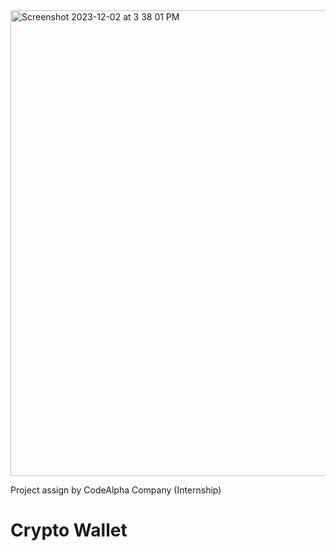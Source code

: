<img width="745" alt="Screenshot 2023-12-02 at 3 38 01 PM" src="https://github.com/underwoodbrady/flutter-ble-snowcounter/assets/79377722/17a20de6-835d-49b2-ba50-ede2e4d12c61">
<p>Project assign by CodeAlpha Company (Internship)</p>
<h1>Crypto Wallet</h1>
 
